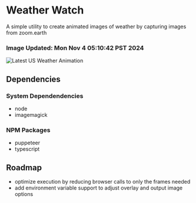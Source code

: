 # Weather Watch

A simple utility to create animated images of weather by capturing images from zoom.earth

### Image Updated: Mon Nov  4 05:10:42 PST 2024

![Latest US Weather Animation](animations/2024-11-04.webp)

## Dependencies
### System Dependendencies
* node
* imagemagick
### NPM Packages
* puppeteer
* typescript

## Roadmap
* optimize execution by reducing browser calls to only the frames needed
* add environment variable support to adjust overlay and output image options
